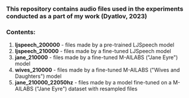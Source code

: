 ### This repository contains audio files used in the experiments conducted as a part of my work (Dyatlov, 2023)

### Contents:
1. **ljspeech_200000** - files made by a pre-trained LJSpeech model
2. **ljspeech_210000** - files made by a fine-tuned LJSpeech model
3. **jane_210000** - files made by a fine-tuned M-AILABS ("Jane Eyre") model
4. **wives_210000** - files made by a fine-tuned M-AILABS ("Wives and Daughters") model
5. **jane_210000_22050hz** - files made by a model fine-tuned on a M-AILABS ("Jane Eyre") dataset with resampled files
